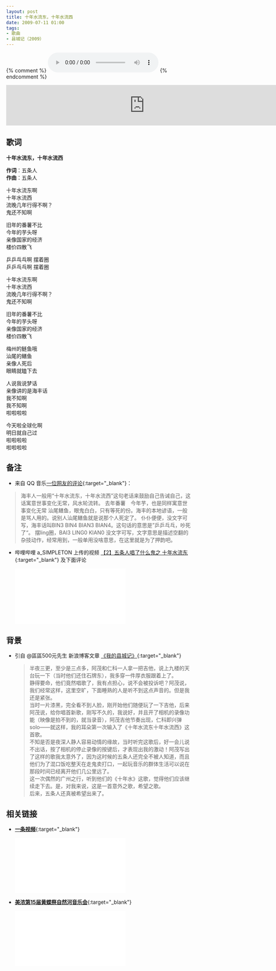 ```yaml
---
layout: post
title: 十年水流东，十年水流西
date: 2009-07-11 01:00
tags: 
- 歌曲
- 县城记（2009）
---
```

{% comment %}
<audio controls="controls" autoplay="autoplay" loop="loop" src="https://webfs.yun.kugou.com/202010311011/7a70ae0ef66c03ef15b33882dccd8cf4/G126/M04/11/07/vg0DAFpEax2AH2hsAEUfgxkPBhU699.mp3">
您的浏览器不支持 audio 标签。
</audio>
{% endcomment %}

<iframe frameborder="no" border="0" marginwidth="0" marginheight="0" width="750" height="110" loading="lazy" sandbox="allow-popups allow-scripts allow-same-origin" src="https://www.xiami.com/webapp/embed-player?autoPlay=1&id=1769016973"></iframe>

## 歌词

 **十年水流东，十年水流西**

**作词**：五条人  
**作曲**：五条人  

十年水流东啊  
十年水流西  
流晚几年行得不啊？  
鬼还不知啊

旧年的番薯不比  
今年的芋头呀  
亲像国家的经济  
楼价四散飞

乒乒乓乓啊 摆着圈  
乒乒乓乓啊 摆着圈

十年水流东啊  
十年水流西  
流晚几年行得不啊？  
鬼还不知啊

旧年的番薯不比  
今年的芋头呀  
亲像国家的经济  
楼价四散飞

梅州的鲢鱼哦  
汕尾的鳝鱼  
亲像人死后  
眼睛就瞌下去

人说我说梦话  
亲像讲的是海丰话  
我不知啊  
我不知啊  
啦啦啦啦

今天啦全球化啊  
明日就自己过  
啦啦啦啦  
啦啦啦啦

## 备注

* 来自 QQ 音乐[一位网友的评论](https://y.qq.com/n/yqq/song/000Rseye0Aur4A.html){:target="_blank"}：
> 海丰人一般用“十年水流东，十年水流西”这句老话来鼓励自己告诫自己，这话寓意世事变化无常，风水轮流转。 去年番薯　今年芋，也是同样寓意世事变化无常 汕尾鳝鱼，眼鬼白白，只有等死的份。海丰的本地谚语，一般是骂人用的。说别人汕尾鳝鱼就是说那个人死定了。 仆仆便便，没文字可写，海丰话叫BIN3 BIN4 BIAN3 BIAN4。这句话的意思是”乒乒乓乓，吵死了“。 摆ling圈，BAI3 LING0 KIAN0 没文字可写，文字意思是描述空翻的杂技动作，经常用到，一般单用没啥意思，在这里就是为了押韵吧。

* 哔哩哔哩 a_SIMPLETON 上传的视频 [【2】五条人唱了什么鬼之 十年水流东](https://www.bilibili.com/video/BV1fV411U7Lw){:target="_blank"} 及下面评论
  
  <div class="iframe-container"><iframe class="responsive-iframe" src="//player.bilibili.com/player.html?aid=414354511&bvid=BV1fV411U7Lw&cid=225107890&page=1" frameborder="no" allowfullscreen="true"></iframe></div>

## 背景

* 引自 @區區500元先生 新浪博客文章 [《我的县城记》](http://blog.sina.com.cn/s/blog_4b980b3b0100f9r1.html){:target="_blank"}
  
  > 半夜三更，至少是三点多，阿茂和仁科一人拿一把吉他，说上九楼的天台玩一下（当时他们还住石牌东），我多穿一件厚衣服跟着上了。  
  > 静得要命，他们竟然唱歌了，我有点担心，说不会被投诉吧？阿茂说，我们经常这样，这里空旷，下面睡熟的人是听不到这点声音的。但是我还是紧张。  
  > 当时一片漆黑，完全看不到人脸，刚开始他们随便玩了一下吉他，后来阿茂说，给你唱首新歌，刚写不久的，我说好，并且开了相机的录像功能（映像是拍不到的，就当录音），阿茂吉他节奏出现，仁科即兴弹solo——就这样，我的耳朵第一次输入了《十年水流东十年水流西》这首歌。  
  > 不知是否是夜深人静人容易动情的缘故，当时听完这歌后，好一会儿说不出话，按了相机的停止录像的按键后，才表现出我的激动！阿茂写出了这样的歌我太意外了，因为这时候的五条人还完全不被人知道，而且他们为了混口饭吃整天在走鬼卖打口，一起玩音乐的群体生活可以说在那段时间已经离开他们几公里远了。  
  > 这一次偶然的广州之行，听到他们的《十年水》这歌，觉得他们应该继续走下去。是，对我来说，这是一首意外之歌，希望之歌。  
  > 后来，五条人还真被希望出来了。

## 相关链接

* [**一条视频**](https://www.bilibili.com/video/BV1Jx41127Kc){:target="_blank"}
  
  <div class="iframe-container"><iframe class="responsive-iframe" src="//player.bilibili.com/player.html?aid=8568698&bvid=BV1Jx41127Kc&cid=14109111&page=1" frameborder="no" allowfullscreen="true"></iframe></div>

* [**美浓第15届黄蝶祭自然河音乐会**](https://www.bilibili.com/video/BV1wK411n7n2){:target="_blank"}
  
  <div class="iframe-container"><iframe class="responsive-iframe" src="//player.bilibili.com/player.html?aid=499031462&bvid=BV1wK411n7n2&cid=217718917&page=1" frameborder="no" allowfullscreen="true"></iframe></div>
